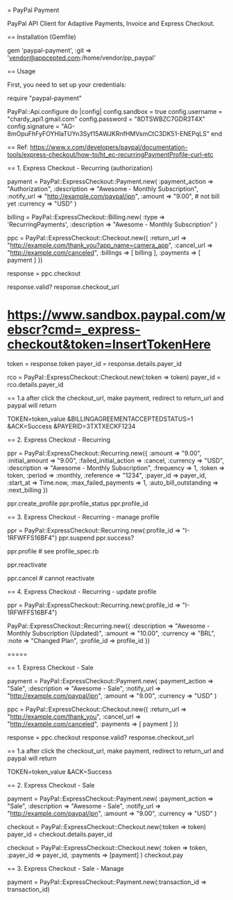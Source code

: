 = PayPal Payment

PayPal API Client for Adaptive Payments, Invoice and Express Checkout.

== Installation (Gemfile)

  gem 'paypal-payment', :git => 'vendor@appcepted.com:/home/vendor/pp_paypal'

== Usage

First, you need to set up your credentials:

  require "paypal-payment"

  PayPal::Api.configure do |config|
    config.sandbox    = true
    config.username   = "chardy_api1.gmail.com"
    config.password   = "8DTSWBZC7GDR3T4X"
    config.signature  = "AG-8mOpuFhFyFOYHlaTUYn3Syf15AWJKRnfHMVsmCtC3DK51-ENEPqLS"
  end

== Ref: https://www.x.com/developers/paypal/documentation-tools/express-checkout/how-to/ht_ec-recurringPaymentProfile-curl-etc

== 1. Express Checkout - Recurring (authorization)

  payment = PayPal::ExpressCheckout::Payment.new(
    :payment_action     => "Authorization",
    :description        => "Awesome - Monthly Subscription",
    :notify_url         => "http://example.com/paypal/ipn",
    :amount             => "9.00", # not bill yet
    :currency           => "USD"
  )

  billing = PayPal::ExpressCheckout::Billing.new(
    :type               => 'RecurringPayments',
    :description        => "Awesome - Monthly Subscription"
  )

  ppc = PayPal::ExpressCheckout::Checkout.new({
    :return_url         => "http://example.com/thank_you?app_name=camera_app",
    :cancel_url         => "http://example.com/canceled",
    :billings           => [ billing ],
    :payments           => [ payment ]
  })

  response = ppc.checkout

  response.valid?
  response.checkout_url
  # https://www.sandbox.paypal.com/webscr?cmd=_express-checkout&token=InsertTokenHere

  token = response.token
  payer_id = response.details.payer_id

  rco = PayPal::ExpressCheckout::Checkout.new(:token => token)
  payer_id = rco.details.payer_id

== 1.a after click the checkout_url, make payment, redirect to return_url and paypal will return 

  TOKEN=token_value
  &BILLINGAGREEMENTACCEPTEDSTATUS=1
  &ACK=Success
  &PAYERID=3TXTXECKF1234

== 2. Express Checkout - Recurring

  ppr = PayPal::ExpressCheckout::Recurring.new({
    :amount                         => "9.00",
    :initial_amount                 => "9.00",
    :failed_initial_action          => :cancel,
    :currency                       => "USD",
    :description                    => "Awesome - Monthly Subscription",
    :frequency                      => 1,
    :token                          => token,
    :period                         => :monthly,
    :reference                      => "1234",
    :payer_id                       => payer_id,
    :start_at                       => Time.now,
    :max_failed_payments            => 1,
    :auto_bill_outstanding          => :next_billing
  })

  ppr.create_profile
  ppr.profile_status
  ppr.profile_id

== 3. Express Checkout - Recurring - manage profile
  
  ppr = PayPal::ExpressCheckout::Recurring.new(:profile_id => "I-1RFWFFS16BF4")
  ppr.suspend
  ppr.success?

  ppr.profile # see profile_spec.rb

  ppr.reactivate

  ppr.cancel # cannot reactivate

== 4. Express Checkout - Recurring - update profile

  ppr = PayPal::ExpressCheckout::Recurring.new(:profile_id => "I-1RFWFFS16BF4")

  PayPal::ExpressCheckout::Recurring.new({
    :description => "Awesome - Monthly Subscription (Updated)",
    :amount      => "10.00",
    :currency    => "BRL",
    :note        => "Changed Plan",
    :profile_id  => profile_id
  })

=====

== 1. Express Checkout - Sale

  payment = PayPal::ExpressCheckout::Payment.new(
    :payment_action     => "Sale",
    :description        => "Awesome - Sale",
    :notify_url         => "http://example.com/paypal/ipn",
    :amount             => "9.00",
    :currency           => "USD"
  )

  ppc = PayPal::ExpressCheckout::Checkout.new({
    :return_url         => "http://example.com/thank_you",
    :cancel_url         => "http://example.com/canceled",
    :payments           => [ payment ]
  })

  response = ppc.checkout
  response.valid?
  response.checkout_url

== 1.a after click the checkout_url, make payment, redirect to return_url and paypal will return 

  TOKEN=token_value
  &ACK=Success

== 2. Express Checkout - Sale

  payment = PayPal::ExpressCheckout::Payment.new(
    :payment_action     => "Sale",
    :description        => "Awesome - Sale",
    :notify_url         => "http://example.com/paypal/ipn",
    :amount             => "9.00",
    :currency           => "USD"
  )

  checkout = PayPal::ExpressCheckout::Checkout.new(:token => token)
  payer_id = checkout.details.payer_id

  checkout = PayPal::ExpressCheckout::Checkout.new(
    :token              => token,
    :payer_id           => payer_id,
    :payments           => [payment]
  )
  checkout.pay

== 3. Express Checkout - Sale - Manage

  payment = PayPal::ExpressCheckout::Payment.new(:transaction_id => transaction_id)












